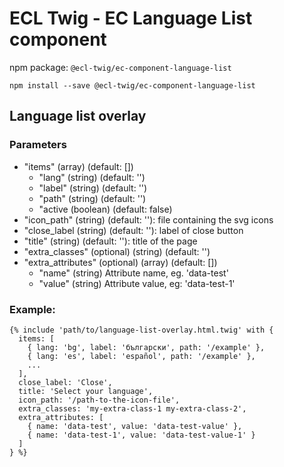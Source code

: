 # ECL Twig - EC Language List component

npm package: `@ecl-twig/ec-component-language-list`

```shell
npm install --save @ecl-twig/ec-component-language-list
```

## Language list overlay

### Parameters

- "items" (array) (default: [])
  - "lang" (string) (default: '')
  - "label" (string) (default: '')
  - "path" (string) (default: '')
  - "active (boolean) (default: false)
- "icon_path" (string) (default: ''): file containing the svg icons
- "close_label (string) (default: ''): label of close button
- "title" (string) (default: ''): title of the page
- "extra_classes" (optional) (string) (default: '')
- "extra_attributes" (optional) (array) (default: [])
  - "name" (string) Attribute name, eg. 'data-test'
  - "value" (string) Attribute value, eg: 'data-test-1'

### Example:

<!-- prettier-ignore -->
```twig
{% include 'path/to/language-list-overlay.html.twig' with { 
  items: [ 
    { lang: 'bg', label: 'български', path: '/example' }, 
    { lang: 'es', label: 'español', path: '/example' }, 
    ... 
  ], 
  close_label: 'Close', 
  title: 'Select your language', 
  icon_path: '/path-to-the-icon-file', 
  extra_classes: 'my-extra-class-1 my-extra-class-2', 
  extra_attributes: [ 
    { name: 'data-test', value: 'data-test-value' }, 
    { name: 'data-test-1', value: 'data-test-value-1' } 
  ] 
} %}
```
